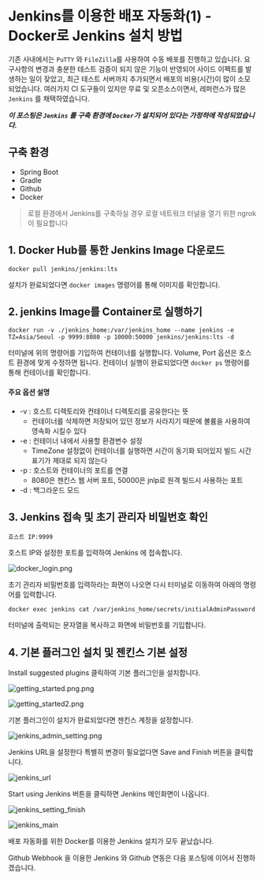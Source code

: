 # Jenkins를 이용한 배포 자동화(1) - Docker로 Jenkins 설치 방법

기존 사내에서는 `PuTTY` 와 `FileZilla`를 사용하여 수동 배포를 진행하고 있습니다. 요구사항의 변경과 충분한 테스트 검증이 되지 않은 기능이 반영되어 사이드 이펙트를 발생하는 일이 잦았고, 최근 테스트
서버까지 추가되면서 배포의 비용(시간)이 많이 소모되었습니다. 여러가지 CI 도구들이 있지만 무료 및 오픈소스이면서, 레퍼런스가 많은 `Jenkins` 를 채택하였습니다.

***이 포스팅은 `Jenkins` 를 구축 환경에 `Docker`가 설치되어 있다는 가정하에 작성되었습니다.***

## 구축 환경

- Spring Boot
- Gradle
- Github
- Docker

> 로컬 환경에서 Jenkins를 구축하실 경우 로컬 네트워크 터널을 열기 위한 ngrok이 필요합니다

## 1. Docker Hub를 통한 Jenkins Image 다운로드

```
docker pull jenkins/jenkins:lts
```

설치가 완료되었다면 `docker images` 명령어를 통해 이미지를 확인합니다.

## 2. jenkins Image를 Container로 실행하기

```
docker run -v ./jenkins_home:/var/jenkins_home --name jenkins -e TZ=Asia/Seoul -p 9999:8080 -p 10000:50000 jenkins/jenkins:lts -d
```

터미널에 위의 명령어를 기입하여 컨테이너를 실행합니다. Volume, Port 옵션은 호스트 환경에 맞게 수정하면 됩니다. 컨테이너 실행이 완료되었다면 `docker ps` 명령어를 통해 컨테이너를 확인합니다.

#### 주요 옵션 설명

- -v : 호스트 디렉토리와 컨테이너 디렉토리를 공유한다는 뜻
    - 컨테이너를 삭제하면 저장되어 있던 정보가 사라지기 때문에 볼륨을 사용하여 영속화 시킬수 있다
- -e : 컨테이너 내에서 사용할 환경변수 설정
    - TimeZone 설정없이 컨테이너를 실행하면 시간이 동기화 되어있지 빌드 시간 표기가 제대로 되지 않는다
- -p :    호스트와 컨테이너의 포트를 연결
    - 8080은 젠킨스 웹 서버 포트, 50000은 jnlp로 원격 빌드시 사용하는 포트
- -d : 백그라운드 모드

## 3. Jenkins 접속 및 초기 관리자 비밀번호 확인

```
호스트 IP:9999
```

호스트 IP와 설정한 포트를 입력하여 Jenkins 에 접속합니다.

![docker_login.png](../images/docker_login.png)

초기 관리자 비밀번호를 입력하라는 화면이 나오면 다시 터미널로 이동하여 아래의 명령어를 입력합니다.

```
docker exec jenkins cat /var/jenkins_home/secrets/initialAdminPassword
```

터미널에 출력되는 문자열을 복사하고 화면에 비밀번호를 기입합니다.

## 4. 기본 플러그인 설치 및 젠킨스 기본 설정

Install suggested plugins 클릭하여 기본 플러그인을 설치합니다.

![getting_started.png.png](../images/getting_started1.png)

![getting_started2.png](../images/getting_started2.png)

기본 플러그인이 설치가 완료되었다면 젠킨스 계정을 설정합니다.

![jenkins_admin_setting.png](../images/jenkins_admin_setting.png)

Jenkins URL을 설정한다 특별히 변경이 필요없다면 Save and Finish 버튼을 클릭합니다.

![jenkins_url](../images/jenkins_url.png)

Start using Jenkins 버튼을 클릭하면 Jenkins 메인화면이 나옵니다.

![jenkins_setting_finish](../images/jenkins_setting_finish.png)

![jenkins_main](../images/jenkins_main.png)

배포 자동화를 위한 Docker를 이용한 Jenkins 설치가 모두 끝났습니다.

Github Webhook 을 이용한 Jenkins 와 Github 연동은 다음 포스팅에 이어서 진행하겠습니다.